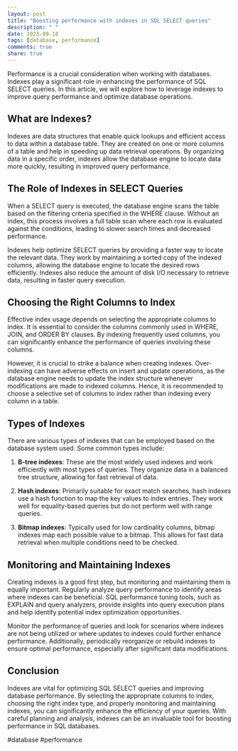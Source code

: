 ```yaml
---
layout: post
title: "Boosting performance with indexes in SQL SELECT queries"
description: " "
date: 2023-09-18
tags: [database, performance]
comments: true
share: true
---
```


Performance is a crucial consideration when working with databases. Indexes play a significant role in enhancing the performance of SQL SELECT queries. In this article, we will explore how to leverage indexes to improve query performance and optimize database operations.

## What are Indexes?

Indexes are data structures that enable quick lookups and efficient access to data within a database table. They are created on one or more columns of a table and help in speeding up data retrieval operations. By organizing data in a specific order, indexes allow the database engine to locate data more quickly, resulting in improved query performance.

## The Role of Indexes in SELECT Queries

When a SELECT query is executed, the database engine scans the table based on the filtering criteria specified in the WHERE clause. Without an index, this process involves a full table scan where each row is evaluated against the conditions, leading to slower search times and decreased performance.

Indexes help optimize SELECT queries by providing a faster way to locate the relevant data. They work by maintaining a sorted copy of the indexed columns, allowing the database engine to locate the desired rows efficiently. Indexes also reduce the amount of disk I/O necessary to retrieve data, resulting in faster query execution.

## Choosing the Right Columns to Index

Effective index usage depends on selecting the appropriate columns to index. It is essential to consider the columns commonly used in WHERE, JOIN, and ORDER BY clauses. By indexing frequently used columns, you can significantly enhance the performance of queries involving these columns.

However, it is crucial to strike a balance when creating indexes. Over-indexing can have adverse effects on insert and update operations, as the database engine needs to update the index structure whenever modifications are made to indexed columns. Hence, it is recommended to choose a selective set of columns to index rather than indexing every column in a table.

## Types of Indexes

There are various types of indexes that can be employed based on the database system used. Some common types include:

1. **B-tree indexes**: These are the most widely used indexes and work efficiently with most types of queries. They organize data in a balanced tree structure, allowing for fast retrieval of data.

2. **Hash indexes**: Primarily suitable for exact match searches, hash indexes use a hash function to map the key values to index entries. They work well for equality-based queries but do not perform well with range queries.

3. **Bitmap indexes**: Typically used for low cardinality columns, bitmap indexes map each possible value to a bitmap. This allows for fast data retrieval when multiple conditions need to be checked.

## Monitoring and Maintaining Indexes

Creating indexes is a good first step, but monitoring and maintaining them is equally important. Regularly analyze query performance to identify areas where indexes can be beneficial. SQL performance tuning tools, such as EXPLAIN and query analyzers, provide insights into query execution plans and help identify potential index optimization opportunities.

Monitor the performance of queries and look for scenarios where indexes are not being utilized or where updates to indexes could further enhance performance. Additionally, periodically reorganize or rebuild indexes to ensure optimal performance, especially after significant data modifications.

## Conclusion

Indexes are vital for optimizing SQL SELECT queries and improving database performance. By selecting the appropriate columns to index, choosing the right index type, and properly monitoring and maintaining indexes, you can significantly enhance the efficiency of your queries. With careful planning and analysis, indexes can be an invaluable tool for boosting performance in SQL databases.

#database #performance